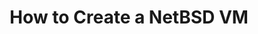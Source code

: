 ---
lang: de
layout: doc
redirect_from:
- /de/doc/netbsd/
redirect_to: https://github.com/Qubes-Community/Contents/blob/master/docs/os/netbsd.md
ref: 84
title: How to Create a NetBSD VM
---
